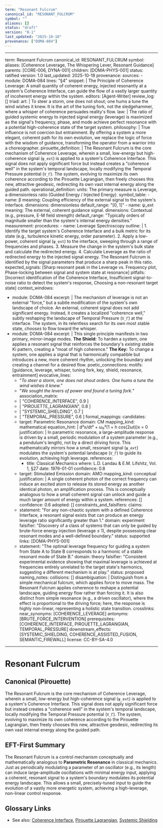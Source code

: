 ```yaml
---
term: "Resonant Fulcrum"
canonical_id: "RESONANT_FULCRUM"
symbol: ""
aliases: []
status: "draft"
version: "0.1"
last_updated: "2025-10-18"
provenance: ["DOMA-084"]
---
```


---
term: Resonant Fulcrum
canonical_id: RESONANT_FULCRUM
symbol: 
aliases: [Coherence Leverage, The Whispering Lever, Resonant Guidance]
parents: [CORE-006, DYNA-001]
children: [DOMA-PHYS-001]
status: ratified
version: 1.0
last_updated: 2025-10-18
provenance:
  sources:
    - module: DOMA-084
      lines: "§4"
      snippet: |
        The Principle of Coherence Leverage: A small quantity of coherent energy, injected resonantly at a system's Coherence Interface, can guide the flow of a vastly larger quantity of incoherent energy within the system.
  editors: [Agent-Writer]
  review_log: []
triad:
  art: |
    To steer a storm, one does not shout; one hums a tune the wind wishes it knew. It is the art of the tuning fork, not the sledgehammer, where a whisper of coherence persuades reality's flow.
  law: |
    The ratio of guided systemic energy to injected signal energy (leverage) is maximized as the signal's frequency, phase, and mode achieve perfect resonance with a potential high-coherence state of the target system.
  philosophy: |
    True influence is not coercion but entrainment. By offering a system a more elegant, coherent path for its own evolution, we replace the logic of force with the wisdom of guidance, transforming the operator from a warrior into a choreographer.
pirouette_definition: |
  The Resonant Fulcrum is the core mechanism of Coherence Leverage, wherein a small, low-energy but high-coherence signal (`ψ_ext`) is applied to a system's Coherence Interface. This signal does not apply significant force but instead creates a "coherence well" in the system's temporal landscape, locally modifying the Temporal Pressure potential (`V_Γ`). The system, evolving to maximize its own coherence according to the Pirouette Lagrangian, then freely chooses this new, attractive geodesic, redirecting its own vast internal energy along the guided path.
operational_definition:
  units: The primary measure is Leverage, a dimensionless ratio (Guided Energy / Injected Energy).
  symbol_table:
    - name: β
      meaning: Coupling efficiency of the external signal to the system's interface.
      dimensions: dimensionless
      default_range: "[0, 1]"
    - name: ψ_ext
      meaning: The external, coherent guidance signal.
      dimensions: Contextual (e.g., pressure, E-M field strength)
      default_range: "Typically orders of magnitude smaller than the system's internal energy densities."
  measurement:
    procedures:
      - name: Leverage Spectroscopy
        outline: |
          1. Identify the target system's Coherence Interface and a bulk metric for its state (e.g., turbulence kinetic energy, order parameter).
          2. Apply a low-power, coherent signal (`ψ_ext`) to the interface, sweeping through a range of frequencies and phases.
          3. Measure the change in the system's bulk state and calculate the redirected energy.
          4. Calculate Leverage as the ratio of redirected energy to the injected signal energy. The Resonant Fulcrum is identified by the signal parameters that produce a sharp peak in this ratio.
        expected_signals: [Sharp resonant peak in the Leverage vs. Frequency plot, Phase-locking between signal and system state at resonance]
        pitfalls: [Incorrect identification of the Coherence Interface, Insufficient signal-to-noise ratio to detect the system's response, Choosing a non-resonant target state]
context_windows:
  - module: DOMA-084
    excerpt: |
      The mechanism of leverage is not an external "force," but a subtle modification of the system's own landscape of choice. An external, coherent signal does not add significant energy. Instead, it creates a localized "coherence well," subtly reshaping the landscape of Temporal Pressure (`V_Γ`) at the interface. The system, in its relentless search for its own most stable state, *chooses* to flow toward the whisper.
  - module: DOMA-084
    excerpt: |
      This single principle manifests in two primary, mirror-image modes. **The Shield:** To harden a system, one applies a resonant signal that reinforces the boundary's *existing* stable Ki pattern, creating a "moat of high coherence." **The Key:** To change a system, one applies a signal that is harmonically compatible but introduces a new, more coherent rhythm, unlocking the boundary and creating a channel for a desired flow.
poetic_connections:
  motifs: [guidance, leverage, whisper, tuning fork, key, shield, resonance, entrainment]
  evocative_lines:
    - "*To steer a storm, one does not shout orders. One hums a tune the wind wishes it knew.*"
    - "*We sought the levers of power and found a tuning fork.*"
  association_matrix:
    - [ "COHERENCE_INTERFACE", 0.9 ]
    - [ "PIROUETTE_LAGRANGIAN", 0.8 ]
    - [ "SYSTEMIC_SHIELDING", 0.7 ]
    - [ "TEMPORAL_PRESSURE", 0.6 ]
formal_mappings:
  candidates:
    - target: Parametric Resonance
      domain: CM
      mapping_kind: mathematical
      equation_hint: |
        d²x/dt² + ω₀²(1 + h cos(2ωt))x = 0
      justification: |
        In parametric resonance, a large-amplitude response is driven by a small, periodic modulation of a system parameter (e.g., a pendulum's length), not by a direct driving force. This mathematically mirrors how a small, resonant signal (`ψ_ext`) modulates the system's potential landscape (`V_Γ`) to guide its evolution, achieving high leverage.
      references:
        - title: Classical Mechanics
          where: L.D. Landau & E.M. Lifshitz, Vol. 1, §27
          date: 1976-01-01
      confidence: 0.8
    - target: Stimulated Emission
      domain: AMO
      mapping_kind: conceptual
      justification: |
        A single coherent photon of the correct frequency can induce an excited atom to release its stored energy as another identical photon, an amplification process. This is conceptually analogous to how a small coherent signal can unlock and guide a much larger amount of energy within a system.
      references: []
      confidence: 0.6
  adopted: []
constraints_and_falsifiers:
  claims:
    - statement: "For any non-chaotic system with a defined Coherence Interface, a resonant signal exists that can produce an energy leverage ratio significantly greater than 1."
      domain: experiment
      falsifier: "Discovery of a class of systems that can only be guided by brute-force energy injection (leverage ≤ 1), despite possessing clear resonant modes and a well-defined boundary."
      status: supported
      links: [DOMA-PHYS-001]
    - statement: "The optimal leverage frequency for guiding a system from State A to State B corresponds to a harmonic of a stable resonant mode of State B."
      domain: theory
      falsifier: "Consistent experimental evidence showing that maximal leverage is achieved at frequencies entirely unrelated to the target state's harmonics, suggesting a different mechanism is at play."
      status: proposed
naming_notes:
  collisions: []
  disambiguation: |
    Distinguish from a simple mechanical fulcrum, which applies force to move mass. The Resonant Fulcrum applies coherence to reshape a potential landscape, guiding energy flow rather than forcing it. It is also distinct from simple resonance (e.g., a driven oscillator), where the effect is proportional to the driving force; here, the response is highly non-linear, representing a holistic state transition.
crosslinks:
  near_synonyms: [COHERENCE_LEVERAGE]
  antonyms: [BRUTE_FORCE_INTERVENTION]
  prerequisites: [COHERENCE_INTERFACE, PIROUETTE_LAGRANGIAN, TEMPORAL_PRESSURE]
  downstream_effects: [SYSTEMIC_SHIELDING, COHERENCE_ASSISTED_FUSION, SEMANTIC_FIREWALL]
license: CC-BY-SA-4.0
---

# Resonant Fulcrum

## Canonical (Pirouette)
The Resonant Fulcrum is the core mechanism of Coherence Leverage, wherein a small, low-energy but high-coherence signal (`ψ_ext`) is applied to a system's Coherence Interface. This signal does not apply significant force but instead creates a "coherence well" in the system's temporal landscape, locally modifying the Temporal Pressure potential (`V_Γ`). The system, evolving to maximize its own coherence according to the Pirouette Lagrangian, then freely chooses this new, attractive geodesic, redirecting its own vast internal energy along the guided path.

## EFT-First Summary
The Resonant Fulcrum is a control mechanism conceptually and mathematically analogous to **Parametric Resonance** in classical mechanics. Just as periodically modulating a parameter of an oscillator (e.g., its length) can induce large-amplitude oscillations with minimal energy input, applying a coherent, resonant signal to a system's boundary modulates its potential energy landscape. This allows a small, precisely-tuned input to guide the evolution of a vastly more energetic system, achieving a high-leverage, non-linear control response.

## Glossary Links
- See also: [Coherence Interface](<link>), [Pirouette Lagrangian](<link>), [Systemic Shielding](<link>)